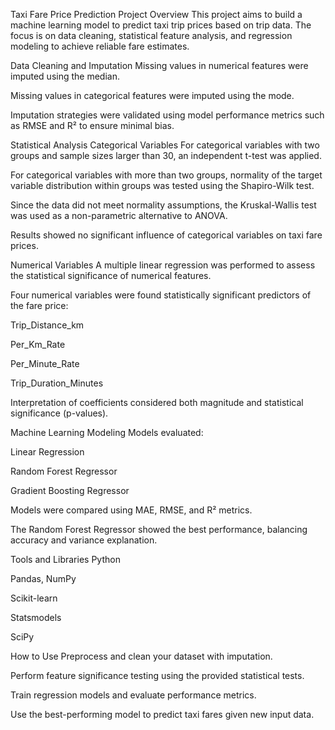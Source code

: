 Taxi Fare Price Prediction
Project Overview
This project aims to build a machine learning model to predict taxi trip prices based on trip data. The focus is on data cleaning, statistical feature analysis, and regression modeling to achieve reliable fare estimates.

Data Cleaning and Imputation
Missing values in numerical features were imputed using the median.

Missing values in categorical features were imputed using the mode.

Imputation strategies were validated using model performance metrics such as RMSE and R² to ensure minimal bias.

Statistical Analysis
Categorical Variables
For categorical variables with two groups and sample sizes larger than 30, an independent t-test was applied.

For categorical variables with more than two groups, normality of the target variable distribution within groups was tested using the Shapiro-Wilk test.

Since the data did not meet normality assumptions, the Kruskal-Wallis test was used as a non-parametric alternative to ANOVA.

Results showed no significant influence of categorical variables on taxi fare prices.

Numerical Variables
A multiple linear regression was performed to assess the statistical significance of numerical features.

Four numerical variables were found statistically significant predictors of the fare price:

Trip_Distance_km

Per_Km_Rate

Per_Minute_Rate

Trip_Duration_Minutes

Interpretation of coefficients considered both magnitude and statistical significance (p-values).

Machine Learning Modeling
Models evaluated:

Linear Regression

Random Forest Regressor

Gradient Boosting Regressor

Models were compared using MAE, RMSE, and R² metrics.

The Random Forest Regressor showed the best performance, balancing accuracy and variance explanation.

Tools and Libraries
Python

Pandas, NumPy

Scikit-learn

Statsmodels

SciPy

How to Use
Preprocess and clean your dataset with imputation.

Perform feature significance testing using the provided statistical tests.

Train regression models and evaluate performance metrics.

Use the best-performing model to predict taxi fares given new input data.
